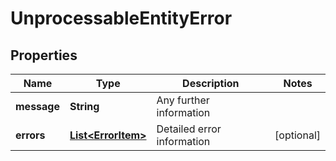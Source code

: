 

# UnprocessableEntityError

## Properties

Name | Type | Description | Notes
------------ | ------------- | ------------- | -------------
**message** | **String** | Any further information | 
**errors** | [**List&lt;ErrorItem&gt;**](ErrorItem.md) | Detailed error information |  [optional]




